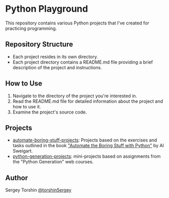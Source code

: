 # Python Playground

This repository contains various Python projects that I've created for practicing programming.

## Repository Structure

- Each project resides in its own directory.
- Each project directory contains a README.md file providing a brief description of the project and instructions.

## How to Use

1. Navigate to the directory of the project you're interested in.
2. Read the README.md file for detailed information about the project and how to use it.
3. Examine the project's source code.

## Projects

- [automate-boring-stuff-projects](./automate-boring-stuff-projects): Projects based on the exercises and tasks outlined in the book ["Automate the Boring Stuff with Python"](https://automatetheboringstuff.com/) by Al Sweigart.
- [python-generation-projects](./python-generation-projects): mini-projects based on assignments from the "Python Generation" web courses.

## Author

Sergey Torshin [@torshin5ergey](https://github.com/torshin5ergey)
